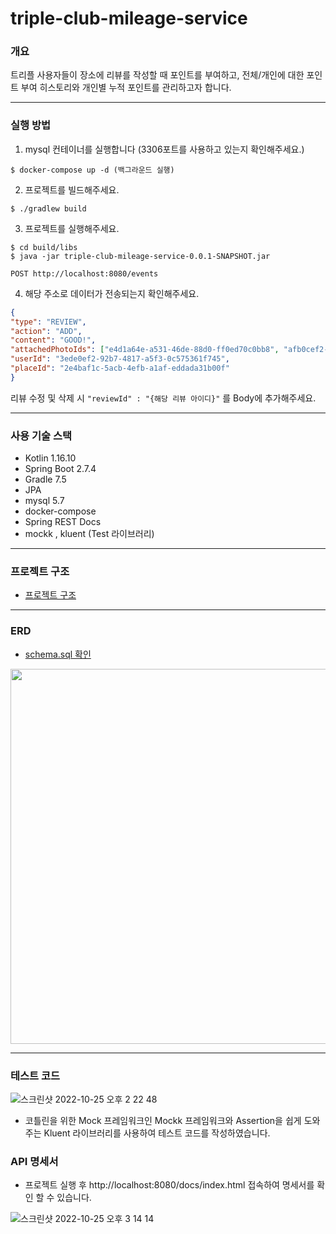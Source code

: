 # triple-club-mileage-service
### 개요
트리플 사용자들이 장소에 리뷰를 작성할 때 포인트를 부여하고, 전체/개인에 대한 포인트 부여 히스토리와 개인별 누적 포인트를 관리하고자 합니다.

---

### 실행 방법
1. mysql 컨테이너를 실행합니다 (3306포트를 사용하고 있는지 확인해주세요.)
```
$ docker-compose up -d (백그라운드 실행)
```
2. 프로젝트를 빌드해주세요.
```
$ ./gradlew build
```
3. 프로젝트를 실행해주세요.
```
$ cd build/libs
$ java -jar triple-club-mileage-service-0.0.1-SNAPSHOT.jar
```

`POST http://localhost:8080/events`

4. 해당 주소로 데이터가 전송되는지 확인해주세요.
```JSON
{
"type": "REVIEW",
"action": "ADD", 
"content": "GOOD!",
"attachedPhotoIds": ["e4d1a64e-a531-46de-88d0-ff0ed70c0bb8", "afb0cef2-851d-4a50-bb07-9cc15cbdc332"],
"userId": "3ede0ef2-92b7-4817-a5f3-0c575361f745",
"placeId": "2e4baf1c-5acb-4efb-a1af-eddada31b00f"
}
```
리뷰 수정 및 삭제 시 `"reviewId" : "{해당 리뷰 아이디}"` 를 Body에 추가해주세요.

---

### 사용 기술 스택
- Kotlin 1.16.10
- Spring Boot 2.7.4
- Gradle 7.5
- JPA
- mysql 5.7
- docker-compose
- Spring REST Docs
- mockk , kluent (Test 라이브러리)

---
### 프로젝트 구조
- [프로젝트 구조](https://github.com/Dmin3/triple-club-mileage-service/blob/master/project.md)

---

### ERD
- [schema.sql 확인](https://github.com/Dmin3/triple-club-mileage-service/blob/master/src/main/resources/schema.sql)

<img src="https://user-images.githubusercontent.com/80299170/197686712-d5c5e29d-dabe-49e1-a824-7a7b89e91c3d.png"  width="800" height="600"/>

---

### 테스트 코드

![스크린샷 2022-10-25 오후 2 22 48](https://user-images.githubusercontent.com/80299170/197695402-ee250363-3e23-4b8a-a1b0-982bceeed9aa.png)

- 코틀린을 위한 Mock 프레임워크인 Mockk 프레임워크와 Assertion을 쉽게 도와주는 Kluent 라이브러리를 사용하여 테스트 코드를 작성하였습니다.

### API 명세서
- 프로젝트 실행 후 http://localhost:8080/docs/index.html 접속하여 명세서를 확인 할 수 있습니다.

![스크린샷 2022-10-25 오후 3 14 14](https://user-images.githubusercontent.com/80299170/197696355-facf71b4-3fd1-46f7-a3a5-b2f7aee191f5.png)


